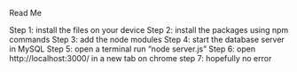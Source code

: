 Read Me

Step 1:  install the files on your device
Step 2:  install the packages using npm commands
Step 3:  add the node modules
Step 4:  start the database server in MySQL
Step 5:  open a terminal run “node server.js” 
Step 6:  open http://localhost:3000/ in a new tab on chrome
step 7:  hopefully no error
